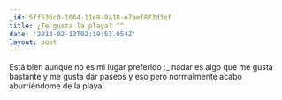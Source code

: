 ```yaml
---
_id: 5ff536c0-1064-11e8-9a18-e7aef873d3ef
title: ¿Te gusta la playa? ^^
date: '2018-02-13T02:19:53.054Z'
layout: post
---
```


Está bien aunque no es mi lugar preferido :_ nadar es algo que me gusta bastante y me gusta dar paseos y eso pero normalmente acabo aburriéndome de la playa.
